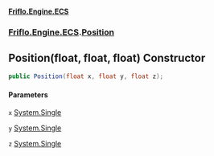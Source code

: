 #### [Friflo.Engine.ECS](index.md#'index')
### [Friflo.Engine.ECS](Friflo.Engine.ECS.md#'Friflo.Engine.ECS').[Position](Position.md#'Friflo.Engine.ECS.Position')

## Position(float, float, float) Constructor

```csharp
public Position(float x, float y, float z);
```
#### Parameters

<a name='Friflo.Engine.ECS.Position.Position(float,float,float).x'></a>

`x` [System.Single](https://docs.microsoft.com/en-us/dotnet/api/System.Single#'System.Single')

<a name='Friflo.Engine.ECS.Position.Position(float,float,float).y'></a>

`y` [System.Single](https://docs.microsoft.com/en-us/dotnet/api/System.Single#'System.Single')

<a name='Friflo.Engine.ECS.Position.Position(float,float,float).z'></a>

`z` [System.Single](https://docs.microsoft.com/en-us/dotnet/api/System.Single#'System.Single')